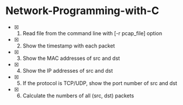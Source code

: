 # Network-Programming-with-C


- [x] 1. Read file from the command line with [-r pcap_file] option
- [x] 2. Show the timestamp with each packet
- [x] 3. Show the MAC addresses of src and dst
- [x] 4. Show the IP addresses of src and dst
- [x] 5. If the protocol is TCP/UDP, show the port number of src and dst
- [x] 6. Calculate the numbers of all (src, dst) packets
